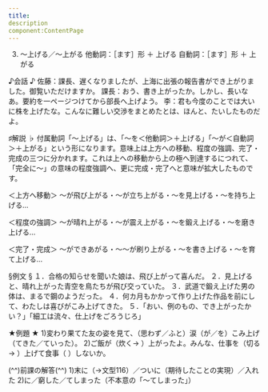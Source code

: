 ```yaml
---
title:
description
component:ContentPage
---
```



3. ～上げる／～上がる
他動詞：［ます］形 ＋ 上げる 
自動詞：［ます］形 ＋ 上がる

♪会話 ♪
佐藤：課長、遅くなりましたが、上海に出張の報告書ができ上がりました。御覧いただけますか。 
課長：おう、書き上がったか。しかし、長いなあ。要約を一ページつけてから部長へ上げよう。
李：君も今度のことでは大いに株を上げたな。こんなに難しい交渉をまとめたとは、ほんと、たいしたものだ よ。

♯解説 ♭
付属動詞「～上げる」は、「～を＜他動詞＞＋上げる」「～が＜自動詞＞＋上がる」という形になります。意味上は上方への移動、程度の強調、完了・完成の三つに分かれます。これは上への移動から上の極へ到達するにつれて、「完全に～」の意味の程度強調へ、更に完成・完了へと意味が拡大したものです。

＜上方へ移動＞
～が飛び上がる・～が立ち上がる・～を見上げる・～を持ち上げる…

＜程度の強調＞
～が晴れ上がる・～が震え上がる・～を鍛え上げる・～を磨き上げる…

＜完了・完成＞
～ができあがる・～～が刷り上がる・～を書き上げる・～を育て上げる…

§例文 §
１．合格の知らせを聞いた娘は、飛び上がって喜んだ。
２．見上げると、晴れ上がった青空を鳥たちが飛び交っていた。
３．武道で鍛え上げた男の体は、まるで鋼のようだった。
４．何カ月もかかって作り上げた作品を前にして、わたしは喜びがこみ上げてきた。
５．「おい、例のもの、でき上がったかい？」「細工は流々、仕上げをごろうじろ」

★例題 ★
1)変わり果てた友の姿を見て、（思わず／ふと）涙（が／を）こみ上げ（てきた／ていった）。
2)ご飯が（炊く→ ）上がったよ。みんな、仕事を（切る→ ）上げて食事（ ）しないか。

(^^)前課の解答(^^)
1)末に（→文型116）／ついに（期待したことの実現）／入れた
2)に／窮した／てしまった（不本意の「～てしまった」）
